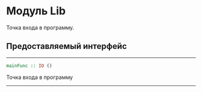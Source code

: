 # Модуль Lib

Точка входа в программу.

## Предоставляемый интерфейс

----

```Haskell
mainFunc :: IO ()
```
Точка входа в программу

----
